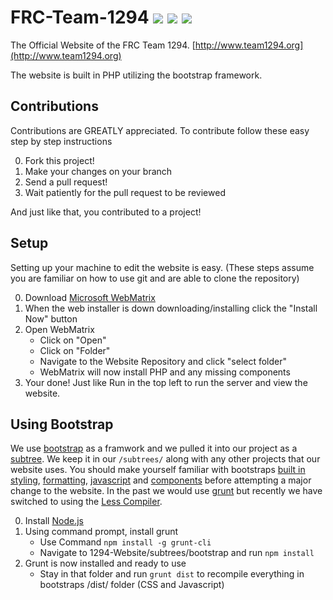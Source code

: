FRC-Team-1294 ![](http://img.shields.io/badge/bootstrap-3.2.0-brightgreen.svg)   ![](http://img.shields.io/badge/font%20awesome-1.7.5-brightgreen.svg)   ![](http://img.shields.io/badge/less-1.7.5-brightgreen.svg)
=============

The Official Website of the FRC Team 1294.
[http://www.team1294.org](http://www.team1294.org)

The website is built in PHP utilizing the bootstrap framework.

Contributions
-------------
Contributions are GREATLY appreciated.
To contribute follow these easy step by step instructions

0. Fork this project!
1. Make your changes on your branch
2. Send a pull request!
3. Wait patiently for the pull request to be reviewed

And just like that, you contributed to a project!

Setup
-----
Setting up your machine to edit the website is easy.
(These steps assume you are familiar on how to use git and are able to clone the repository)

0. Download [Microsoft WebMatrix](http://www.microsoft.com/web/webmatrix/)
1. When the web installer is down downloading/installing click the "Install Now" button
2. Open WebMatrix
    * Click on "Open"
    * Click on "Folder"
    * Navigate to the Website Repository and click "select folder"
    * WebMatrix will now install PHP and any missing components
3. Your done! Just like Run in the top left to run the server and view the website.

Using Bootstrap
---------------
We use [bootstrap](http://getbootstrap.com/) as a framwork and we pulled it into our project as a [subtree](https://help.github.com/articles/about-git-subtree-merges). We keep it in our `/subtrees/` along with any other projects that our website uses.
You should make yourself familiar with bootstraps [built in styling](http://getbootstrap.com/css/), [formatting](http://getbootstrap.com/css/#grid), [javascript](http://getbootstrap.com/javascript/) and [components](http://getbootstrap.com/components/) before attempting a major change to the website. In the past we would use [grunt](http://getbootstrap.com/getting-started/#grunt) but recently we have switched to using the [Less Compiler](http://lesscss.org/).

0. Install [Node.js](http://nodejs.org/download/)
1. Using command prompt, install grunt
    * Use Command `npm install -g grunt-cli`
    * Navigate to 1294-Website/subtrees/bootstrap and run `npm install` 
2. Grunt is now installed and ready to use
    * Stay in that folder and run `grunt dist` to recompile everything in bootstraps /dist/ folder (CSS and Javascript)

